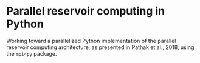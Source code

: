 # Parallel reservoir computing in Python

Working toward a parallelized Python implementation of the parallel reservoir computing architecture, as presented in Pathak et al., 2018, using the `mpi4py` package.
